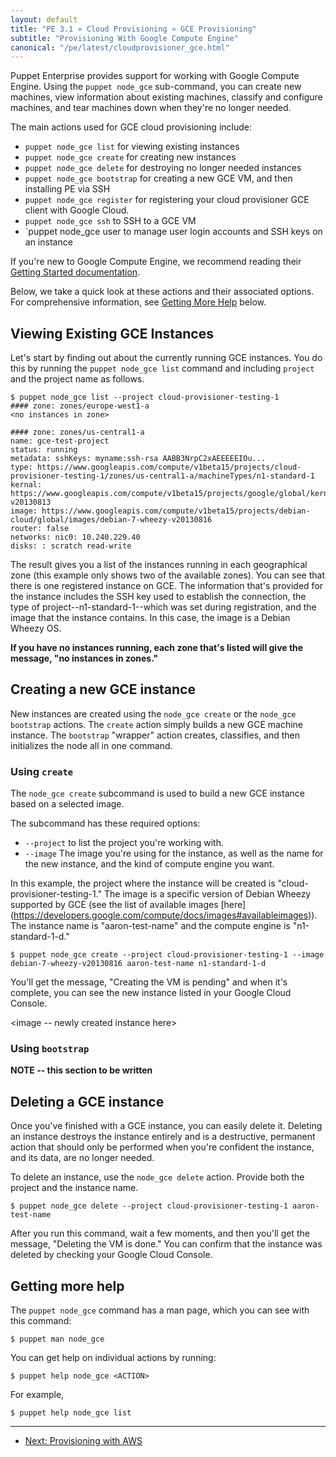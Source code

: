 ```yaml
---
layout: default
title: "PE 3.1 » Cloud Provisioning » GCE Provisioning"
subtitle: "Provisioning With Google Compute Engine"
canonical: "/pe/latest/cloudprovisioner_gce.html"
---
```


Puppet Enterprise provides support for working with Google Compute Engine. Using the `puppet node_gce` sub-command, you can create new machines, view information about existing machines, classify and configure machines, and tear machines down when they're no longer needed.

The main actions used for GCE cloud provisioning include:

*  `puppet node_gce list` for viewing existing instances
*  `puppet node_gce create` for creating new instances
*  `puppet node_gce delete` for destroying no longer needed instances
*  `puppet node_gce bootstrap` for creating a new GCE VM, and then installing PE via SSH
*  `puppet node_gce register` for registering your cloud provisioner GCE client with Google Cloud.
*  `puppet node_gce ssh` to SSH to a GCE VM
*  `puppet node_gce user to manage user login accounts and SSH keys on an instance

If you're new to Google Compute Engine, we recommend reading their [Getting Started
documentation](https://developers.google.com/compute/docs/getting-started-with-compute).

Below, we take a quick look at these actions and their associated options. For comprehensive information, see [Getting More Help](#getting-more-help) below.

Viewing Existing GCE Instances
-----

Let's start by finding out about the currently running GCE instances.  You do this by running the `puppet node_gce list` command and including `project` and the project name as follows.

    $ puppet node_gce list --project cloud-provisioner-testing-1
    #### zone: zones/europe-west1-a
    <no instances in zone>
    
    #### zone: zones/us-central1-a
    name: gce-test-project
    status: running
    metadata: sshKeys: myname:ssh-rsa AABB3NrpC2xAEEEEEIOu...
    type: https://www.googleapis.com/compute/v1beta15/projects/cloud-provisioner-testing-1/zones/us-central1-a/machineTypes/n1-standard-1
    kernal: https://www.googleapis.com/compute/v1beta15/projects/google/global/kernals/gce-v20130813
    image: https://www.googleapis.com/compute/v1beta15/projects/debian-cloud/global/images/debian-7-wheezy-v20130816
    router: false
    networks: nic0: 10.240.229.40
    disks: : scratch read-write
    

The result gives you a list of the instances running in each geographical zone (this example only shows two of the available zones). You can see that there is one registered instance on GCE. The information that's provided for the instance includes the SSH key used to establish the connection, the type of project--n1-standard-1--which was set during registration, and the image that the instance contains. In this case, the image is a Debian Wheezy OS.


**If you have no instances running, each zone that's listed will give the message, "no instances in zones."**

Creating a new GCE instance
-----

New instances are created using the `node_gce create` or the `node_gce bootstrap` actions. The `create` action simply builds a new GCE machine instance. The `bootstrap` "wrapper" action creates, classifies, and then initializes the node all in one command.

### Using `create`

The `node_gce create` subcommand is used to build a new GCE instance based on a selected image.

The subcommand has these required options:

- `--project` to list the project you're working with.
- `--image` The image you're using for the instance, as well as the name for the new instance, and the kind of compute engine you want.

In this example, the project where the instance will be created is "cloud-provisioner-testing-1." The image is a specific version of Debian Wheezy supported by GCE (see the list of available images [here] (https://developers.google.com/compute/docs/images#availableimages)). The instance name is "aaron-test-name" and the compute engine is "n1-standard-1-d."

    $ puppet node_gce create --project cloud-provisioner-testing-1 --image debian-7-wheezy-v20130816 aaron-test-name n1-standard-1-d
    
You'll get the message, "Creating the VM is pending" and when it's complete, you can see the new instance listed in your Google Cloud Console.

<image -- newly created instance here>

### Using `bootstrap`

**NOTE -- this section to be written**


Deleting a GCE instance
-----

Once you've finished with a GCE instance, you can easily delete it.
Deleting an instance destroys the instance entirely and is a destructive, permanent
action that should only be performed when you're confident the instance, and its data, are no longer needed.
 
To delete an instance, use the `node_gce delete` action. Provide both the project and the instance name.

    $ puppet node_gce delete --project cloud-provisioner-testing-1 aaron-test-name
    
After you run this command, wait a few moments, and then you'll get the message, "Deleting the VM is done."
You can confirm that the instance was deleted by checking your Google Cloud Console.



Getting more help
-----

The `puppet node_gce` command has a man page, which you can see with this command:

    $ puppet man node_gce

You can get help on individual actions by running:

    $ puppet help node_gce <ACTION>

For example,

    $ puppet help node_gce list



* * * 

- [Next: Provisioning with AWS](./cloudprovisioner_aws.html) 